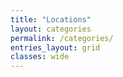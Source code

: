 ```yaml
---
title: "Locations"
layout: categories
permalink: /categories/
entries_layout: grid
classes: wide
---
```

